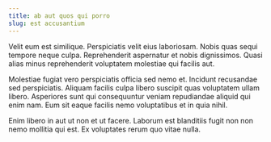 ```yaml
---
title: ab aut quos qui porro
slug: est accusantium
---
```


Velit eum est similique. Perspiciatis velit eius laboriosam. Nobis quas sequi tempore neque culpa. Reprehenderit aspernatur et nobis dignissimos. Quasi alias minus reprehenderit voluptatem molestiae qui facilis aut.

Molestiae fugiat vero perspiciatis officia sed nemo et. Incidunt recusandae sed perspiciatis. Aliquam facilis culpa libero suscipit quas voluptatem ullam libero. Asperiores sunt qui consequuntur veniam repudiandae aliquid qui enim nam. Eum sit eaque facilis nemo voluptatibus et in quia nihil.

Enim libero in aut ut non et ut facere. Laborum est blanditiis fugit non non nemo mollitia qui est. Ex voluptates rerum quo vitae nulla.
